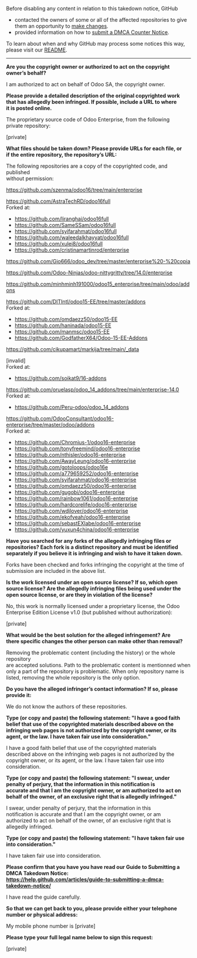 Before disabling any content in relation to this takedown notice, GitHub
- contacted the owners of some or all of the affected repositories to give them an opportunity to [make changes](https://docs.github.com/en/github/site-policy/dmca-takedown-policy#a-how-does-this-actually-work).
- provided information on how to [submit a DMCA Counter Notice](https://docs.github.com/en/articles/guide-to-submitting-a-dmca-counter-notice).

To learn about when and why GitHub may process some notices this way, please visit our [README](https://github.com/github/dmca/blob/master/README.md#anatomy-of-a-takedown-notice).

---

**Are you the copyright owner or authorized to act on the copyright  
owner’s behalf?**  
  
I am authorized to act on behalf of Odoo SA, the copyright owner.  
  
**Please provide a detailed description of the original copyrighted work  
that has allegedly been infringed. If possible, include a URL to where  
it is posted online.**  
  
The proprietary source code of Odoo Enterprise, from the following  
private repository:  
  
[private]
  
**What files should be taken down? Please provide URLs for each file, or  
if the entire repository, the repository’s URL:**  
  
The following repositories are a copy of the copyrighted code, and published  
without permission:  
  
https://github.com/szenma/odoo16/tree/main/enterprise  
  
https://github.com/AstraTechRD/odoo16full  
Forked at:  
- https://github.com/liranghai/odoo16full  
- https://github.com/SameSSam/odoo16full  
- https://github.com/syifarahmat/odoo16full  
- https://github.com/waleedalkhayyat/odoo16full  
- https://github.com/xulei8/odoo16full  
- https://github.com/cristinamartinrod/enterprise  
  
https://github.com/Gio666/odoo_dev/tree/master/enterprise%20-%20copia  
  
https://github.com/Odoo-Ninjas/odoo-nittygritty/tree/14.0/enterprise  
  
https://github.com/minhminh191000/odoo15_enterprise/tree/main/odoo/addons  
  
https://github.com/DITIntl/odoo15-EE/tree/master/addons  
Forked at:  
- https://github.com/omdaezz50/odoo15-EE  
- https://github.com/haninada/odoo15-EE  
- https://github.com/manmsc/odoo15-EE  
- https://github.com/GodfatherX64/Odoo-15-EE-Addons  
  
https://github.com/cikupamart/markija/tree/main/_data  
  
[invalid]  
Forked at:  
- https://github.com/soikat9/16-addons  
  
https://github.com/oruelasp/odoo_14_addons/tree/main/enterprise-14.0  
Forked at:  
- https://github.com/Peru-odoo/odoo_14_addons  
  
https://github.com/OdooConsultant/odoo16-enterprise/tree/master/odoo/addons  
Forked at:  
- https://github.com/Chromius-1/odoo16-enterprise  
- https://github.com/tonyfreemind/odoo16-enterprise  
- https://github.com/nthisler/odoo16-enterprise  
- https://github.com/AwayLeung/odoo16-enterprise  
- https://github.com/gotoloops/odoo16e  
- https://github.com/a779659252/odoo16-enterprise  
- https://github.com/syifarahmat/odoo16-enterprise  
- https://github.com/omdaezz50/odoo16-enterprise  
- https://github.com/gugobi/odoo16-enterprise  
- https://github.com/rainbow1061/odoo16-enterprise  
- https://github.com/hardcorelife/odoo16-enterprise  
- https://github.com/wdjlover/odoo16-enterprise  
- https://github.com/ekofyeah/odoo16-enterprise  
- https://github.com/sebastEXlabe/odoo16-enterprise  
- https://github.com/yuxun4china/odoo16-enterprise  
  
**Have you searched for any forks of the allegedly infringing files or  
repositories? Each fork is a distinct repository and must be identified  
separately if you believe it is infringing and wish to have it taken down.**  
  
Forks have been checked and forks infringing the copyright at the time of   
submission are included in the above list.  
  
**Is the work licensed under an open source license? If so, which open  
source license? Are the allegedly infringing files being used under the  
open source license, or are they in violation of the license?**  
  
No, this work is normally licensed under a proprietary license, the Odoo  
Enterprise Edition License v1.0 (but published without authorization):  
  
[private]  
  
**What would be the best solution for the alleged infringement? Are  
there specific changes the other person can make other than removal?**  
  
Removing the problematic content (including the history) or the whole repository  
are accepted solutions. Path to the problematic content is mentionned when  
only a part of the repository is problematic. When only repository name is  
listed, removing the whole repository is the only option.  
  
**Do you have the alleged infringer’s contact information? If so, please  
provide it:**  
  
We do not know the authors of these repositories.  
  
**Type (or copy and paste) the following statement: "I have a good faith  
belief that use of the copyrighted materials described above on the  
infringing web pages is not authorized by the copyright owner, or its  
agent, or the law. I have taken fair use into consideration."**  
  
I have a good faith belief that use of the copyrighted materials  
described above on the infringing web pages is not authorized by the  
copyright owner, or its agent, or the law. I have taken fair use into  
consideration.  
  
**Type (or copy and paste) the following statement: "I swear, under  
penalty of perjury, that the information in this notification is  
accurate and that I am the copyright owner, or am authorized to act on  
behalf of the owner, of an exclusive right that is allegedly infringed."**  
  
I swear, under penalty of perjury, that the information in this  
notification is accurate and that I am the copyright owner, or am  
authorized to act on behalf of the owner, of an exclusive right that is  
allegedly infringed.  
  
**Type (or copy and paste) the following statement: "I have taken fair use   
into consideration."**  
  
I have taken fair use into consideration.  
  
**Please confirm that you have you have read our Guide to Submitting a  
DMCA Takedown Notice:  
https://help.github.com/articles/guide-to-submitting-a-dmca-takedown-notice/**  
  
I have read the guide carefully.  
  
**So that we can get back to you, please provide either your telephone  
number or physical address:**  
  
My mobile phone number is [private]
  
**Please type your full legal name below to sign this request:**  
  
[private]
